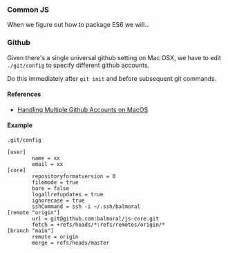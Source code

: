 ### Common JS

When we figure out how to package ES6 we will...

### Github

Given there's a single universal github setting on Mac OSX,
we have to edit `./git/config` to specify different github accounts.

Do this immediately after `git init` and before subsequent git commands.

#### References

* [Handling Multiple Github Accounts on MacOS](https://gist.github.com/Jonalogy/54091c98946cfe4f8cdab2bea79430f9)

#### Example

`.git/config`

```
[user]
        name = xx
        email = xx
[core]
        repositoryformatversion = 0
        filemode = true
        bare = false
        logallrefupdates = true
        ignorecase = true
        sshCommand = ssh -i ~/.ssh/balmoral
[remote "origin"]
        url = git@github.com:balmoral/js-core.git
        fetch = +refs/heads/*:refs/remotes/origin/*
[branch "main"]
        remote = origin
        merge = refs/heads/master
```

